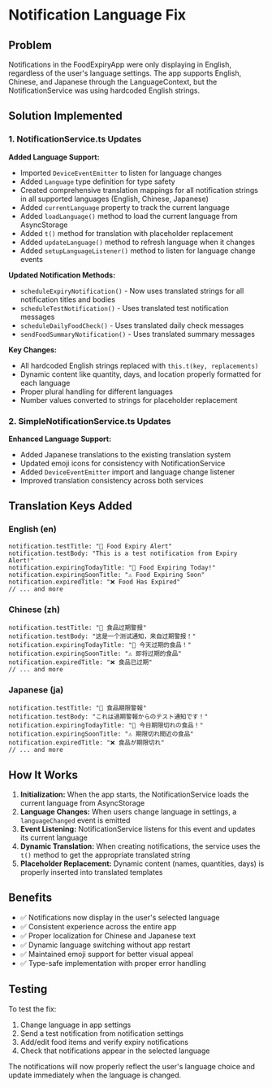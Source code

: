 # Notification Language Fix

## Problem
Notifications in the FoodExpiryApp were only displaying in English, regardless of the user's language settings. The app supports English, Chinese, and Japanese through the LanguageContext, but the NotificationService was using hardcoded English strings.

## Solution Implemented

### 1. NotificationService.ts Updates

**Added Language Support:**
- Imported `DeviceEventEmitter` to listen for language changes
- Added `Language` type definition for type safety
- Created comprehensive translation mappings for all notification strings in all supported languages (English, Chinese, Japanese)
- Added `currentLanguage` property to track the current language
- Added `loadLanguage()` method to load the current language from AsyncStorage
- Added `t()` method for translation with placeholder replacement
- Added `updateLanguage()` method to refresh language when it changes
- Added `setupLanguageListener()` method to listen for language change events

**Updated Notification Methods:**
- `scheduleExpiryNotification()` - Now uses translated strings for all notification titles and bodies
- `scheduleTestNotification()` - Uses translated test notification messages  
- `scheduleDailyFoodCheck()` - Uses translated daily check messages
- `sendFoodSummaryNotification()` - Uses translated summary messages

**Key Changes:**
- All hardcoded English strings replaced with `this.t(key, replacements)`
- Dynamic content like quantity, days, and location properly formatted for each language
- Proper plural handling for different languages
- Number values converted to strings for placeholder replacement

### 2. SimpleNotificationService.ts Updates

**Enhanced Language Support:**
- Added Japanese translations to the existing translation system
- Updated emoji icons for consistency with NotificationService
- Added `DeviceEventEmitter` import and language change listener
- Improved translation consistency across both services

## Translation Keys Added

### English (en)
```
notification.testTitle: "🍎 Food Expiry Alert"
notification.testBody: "This is a test notification from Expiry Alert!"
notification.expiringTodayTitle: "🚨 Food Expiring Today!"
notification.expiringSoonTitle: "⚠️ Food Expiring Soon"
notification.expiredTitle: "❌ Food Has Expired"
// ... and more
```

### Chinese (zh)
```
notification.testTitle: "🍎 食品过期警报"
notification.testBody: "这是一个测试通知，来自过期警报！"
notification.expiringTodayTitle: "🚨 今天过期的食品！"
notification.expiringSoonTitle: "⚠️ 即将过期的食品"
notification.expiredTitle: "❌ 食品已过期"
// ... and more
```

### Japanese (ja)
```
notification.testTitle: "🍎 食品期限警報"
notification.testBody: "これは過期警報からのテスト通知です！"
notification.expiringTodayTitle: "🚨 今日期限切れの食品！"
notification.expiringSoonTitle: "⚠️ 期限切れ間近の食品"
notification.expiredTitle: "❌ 食品が期限切れ"
// ... and more
```

## How It Works

1. **Initialization:** When the app starts, the NotificationService loads the current language from AsyncStorage
2. **Language Changes:** When users change language in settings, a `languageChanged` event is emitted
3. **Event Listening:** NotificationService listens for this event and updates its current language
4. **Dynamic Translation:** When creating notifications, the service uses the `t()` method to get the appropriate translated string
5. **Placeholder Replacement:** Dynamic content (names, quantities, days) is properly inserted into translated templates

## Benefits

- ✅ Notifications now display in the user's selected language
- ✅ Consistent experience across the entire app
- ✅ Proper localization for Chinese and Japanese text
- ✅ Dynamic language switching without app restart
- ✅ Maintained emoji support for better visual appeal
- ✅ Type-safe implementation with proper error handling

## Testing

To test the fix:
1. Change language in app settings
2. Send a test notification from notification settings
3. Add/edit food items and verify expiry notifications
4. Check that notifications appear in the selected language

The notifications will now properly reflect the user's language choice and update immediately when the language is changed. 